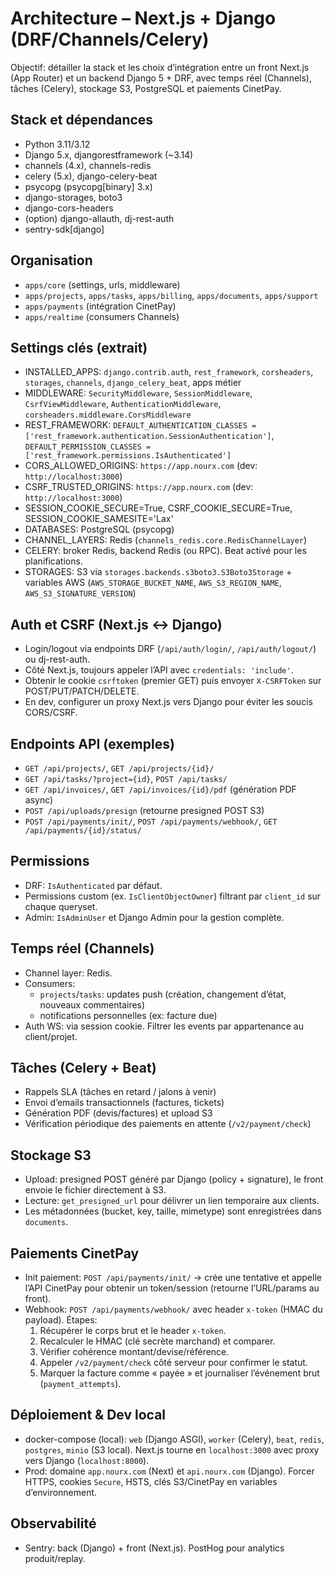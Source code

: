 # Architecture – Next.js + Django (DRF/Channels/Celery)

Objectif: détailler la stack et les choix d’intégration entre un front Next.js (App Router) et un backend Django 5 + DRF, avec temps réel (Channels), tâches (Celery), stockage S3, PostgreSQL et paiements CinetPay.

## Stack et dépendances

- Python 3.11/3.12
- Django 5.x, djangorestframework (~3.14)
- channels (4.x), channels-redis
- celery (5.x), django-celery-beat
- psycopg (psycopg[binary] 3.x)
- django-storages, boto3
- django-cors-headers
- (option) django-allauth, dj-rest-auth
- sentry-sdk[django]

## Organisation

- `apps/core` (settings, urls, middleware)
- `apps/projects`, `apps/tasks`, `apps/billing`, `apps/documents`, `apps/support`
- `apps/payments` (intégration CinetPay)
- `apps/realtime` (consumers Channels)

## Settings clés (extrait)

- INSTALLED_APPS: `django.contrib.auth`, `rest_framework`, `corsheaders`, `storages`, `channels`, `django_celery_beat`, apps métier
- MIDDLEWARE: `SecurityMiddleware`, `SessionMiddleware`, `CsrfViewMiddleware`, `AuthenticationMiddleware`, `corsheaders.middleware.CorsMiddleware`
- REST_FRAMEWORK: `DEFAULT_AUTHENTICATION_CLASSES = ['rest_framework.authentication.SessionAuthentication']`, `DEFAULT_PERMISSION_CLASSES = ['rest_framework.permissions.IsAuthenticated']`
- CORS_ALLOWED_ORIGINS: `https://app.nourx.com` (dev: `http://localhost:3000`)
- CSRF_TRUSTED_ORIGINS: `https://app.nourx.com` (dev: `http://localhost:3000`)
- SESSION_COOKIE_SECURE=True, CSRF_COOKIE_SECURE=True, SESSION_COOKIE_SAMESITE='Lax'
- DATABASES: PostgreSQL (psycopg)
- CHANNEL_LAYERS: Redis (`channels_redis.core.RedisChannelLayer`)
- CELERY: broker Redis, backend Redis (ou RPC). Beat activé pour les planifications.
- STORAGES: S3 via `storages.backends.s3boto3.S3Boto3Storage` + variables AWS (`AWS_STORAGE_BUCKET_NAME`, `AWS_S3_REGION_NAME`, `AWS_S3_SIGNATURE_VERSION`)

## Auth et CSRF (Next.js ↔ Django)

- Login/logout via endpoints DRF (`/api/auth/login/`, `/api/auth/logout/`) ou dj-rest-auth.
- Côté Next.js, toujours appeler l’API avec `credentials: 'include'`.
- Obtenir le cookie `csrftoken` (premier GET) puis envoyer `X-CSRFToken` sur POST/PUT/PATCH/DELETE.
- En dev, configurer un proxy Next.js vers Django pour éviter les soucis CORS/CSRF.

## Endpoints API (exemples)

- `GET /api/projects/`, `GET /api/projects/{id}/`
- `GET /api/tasks/?project={id}`, `POST /api/tasks/`
- `GET /api/invoices/`, `GET /api/invoices/{id}/pdf` (génération PDF async)
- `POST /api/uploads/presign` (retourne presigned POST S3)
- `POST /api/payments/init/`, `POST /api/payments/webhook/`, `GET /api/payments/{id}/status/`

## Permissions

- DRF: `IsAuthenticated` par défaut.
- Permissions custom (ex. `IsClientObjectOwner`) filtrant par `client_id` sur chaque queryset.
- Admin: `IsAdminUser` et Django Admin pour la gestion complète.

## Temps réel (Channels)

- Channel layer: Redis.
- Consumers:
  - `projects`/`tasks`: updates push (création, changement d’état, nouveaux commentaires)
  - notifications personnelles (ex: facture due)
- Auth WS: via session cookie. Filtrer les events par appartenance au client/projet.

## Tâches (Celery + Beat)

- Rappels SLA (tâches en retard / jalons à venir)
- Envoi d’emails transactionnels (factures, tickets)
- Génération PDF (devis/factures) et upload S3
- Vérification périodique des paiements en attente (`/v2/payment/check`)

## Stockage S3

- Upload: presigned POST généré par Django (policy + signature), le front envoie le fichier directement à S3.
- Lecture: `get_presigned_url` pour délivrer un lien temporaire aux clients.
- Les métadonnées (bucket, key, taille, mimetype) sont enregistrées dans `documents`.

## Paiements CinetPay

- Init paiement: `POST /api/payments/init/` → crée une tentative et appelle l’API CinetPay pour obtenir un token/session (retourne l’URL/params au front).
- Webhook: `POST /api/payments/webhook/` avec header `x-token` (HMAC du payload). Étapes:
  1) Récupérer le corps brut et le header `x-token`.
  2) Recalculer le HMAC (clé secrète marchand) et comparer.
  3) Vérifier cohérence montant/devise/référence.
  4) Appeler `/v2/payment/check` côté serveur pour confirmer le statut.
  5) Marquer la facture comme « payée » et journaliser l’événement brut (`payment_attempts`).

## Déploiement & Dev local

- docker-compose (local): `web` (Django ASGI), `worker` (Celery), `beat`, `redis`, `postgres`, `minio` (S3 local). Next.js tourne en `localhost:3000` avec proxy vers Django (`localhost:8000`).
- Prod: domaine `app.nourx.com` (Next) et `api.nourx.com` (Django). Forcer HTTPS, cookies `Secure`, HSTS, clés S3/CinetPay en variables d’environnement.

## Observabilité

- Sentry: back (Django) + front (Next.js). PostHog pour analytics produit/replay.

